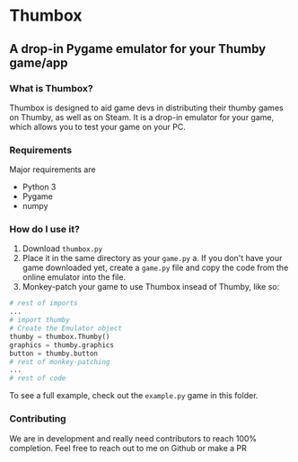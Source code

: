 # Thumbox
## A drop-in Pygame emulator for your Thumby game/app

### What is Thumbox?
Thumbox is designed to aid game devs in distributing their thumby games on Thumby, as well as on Steam. It is a drop-in emulator for your game, which allows you to test your game on your PC. 


### Requirements

Major requirements are 
- Python 3
- Pygame
- numpy

### How do I use it?
1. Download `thumbox.py`
2. Place it in the same directory as your `game.py`
    a. If you don't have your game downloaded yet, create a `game.py` file and copy the code from the online emulator into the file.
3. Monkey-patch your game to use Thumbox insead of Thumby, like so:

```python
# rest of imports
...
# import thumby
# Create the Emulator object
thumby = thumbox.Thumby()
graphics = thumby.graphics
button = thumby.button
# rest of monkey-patching
...
# rest of code
```

To see a full example, check out the `example.py` game in this folder.

### Contributing
We are in development and really need contributors to reach 100% completion. Feel free to reach out to me on Github or make a PR